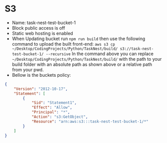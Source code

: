 # S3
- Name: task-nest-test-bucket-1
- Block public access is off
- Static web hosting is enabled
- When Updating bucket run `npm run build` then use the following command to upload the built front-end:
`aws s3 cp ~/Desktop/CodingProjects/Python/TaskNest/build/ s3://task-nest-test-bucket-1/ --recursive`
In the command above you can replace `~/Desktop/CodingProjects/Python/TaskNest/build/` with the path to your build folder with an absolute path as shown above or a relative path from your pwd.
- Bellow is the buckets policy:
```json
{
    "Version": "2012-10-17",
    "Statement": [
        {
            "Sid": "Statement1",
            "Effect": "Allow",
            "Principal": "*",
            "Action": "s3:GetObject",
            "Resource": "arn:aws:s3:::task-nest-test-bucket-1/*"
        }
    ]
}
```